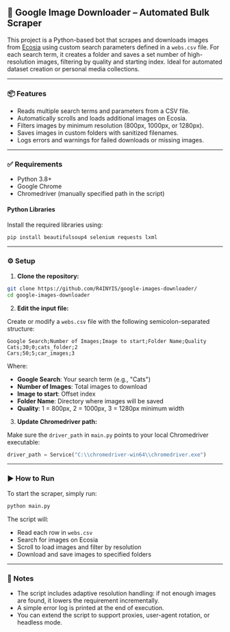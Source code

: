 ## 🌿 Google Image Downloader – Automated Bulk Scraper

This project is a Python-based bot that scrapes and downloads images from [Ecosia](https://www.ecosia.org/) using custom search parameters defined in a `webs.csv` file. For each search term, it creates a folder and saves a set number of high-resolution images, filtering by quality and starting index. Ideal for automated dataset creation or personal media collections.

---

### 📦 Features

* Reads multiple search terms and parameters from a CSV file.
* Automatically scrolls and loads additional images on Ecosia.
* Filters images by minimum resolution (800px, 1000px, or 1280px).
* Saves images in custom folders with sanitized filenames.
* Logs errors and warnings for failed downloads or missing images.

---

### ✅ Requirements

* Python 3.8+
* Google Chrome
* Chromedriver (manually specified path in the script)

#### Python Libraries

Install the required libraries using:

```bash
pip install beautifulsoup4 selenium requests lxml
```

---

### ⚙️ Setup

1. **Clone the repository:**

```bash
git clone https://github.com/R4INYIS/google-images-downloader/
cd google-images-downloader
```

2. **Edit the input file:**

Create or modify a `webs.csv` file with the following semicolon-separated structure:

```
Google Search;Number of Images;Image to start;Folder Name;Quality
Cats;30;0;cats_folder;2
Cars;50;5;car_images;3
```

Where:

* **Google Search**: Your search term (e.g., "Cats")
* **Number of Images**: Total images to download
* **Image to start**: Offset index
* **Folder Name**: Directory where images will be saved
* **Quality**: 1 = 800px, 2 = 1000px, 3 = 1280px minimum width

3. **Update Chromedriver path:**

Make sure the `driver_path` in `main.py` points to your local Chromedriver executable:

```python
driver_path = Service("C:\\chromedriver-win64\\chromedriver.exe")
```

---

### ▶️ How to Run

To start the scraper, simply run:

```bash
python main.py
```

The script will:

* Read each row in `webs.csv`
* Search for images on Ecosia
* Scroll to load images and filter by resolution
* Download and save images to specified folders

---

### 📝 Notes

* The script includes adaptive resolution handling: if not enough images are found, it lowers the requirement incrementally.
* A simple error log is printed at the end of execution.
* You can extend the script to support proxies, user-agent rotation, or headless mode.
